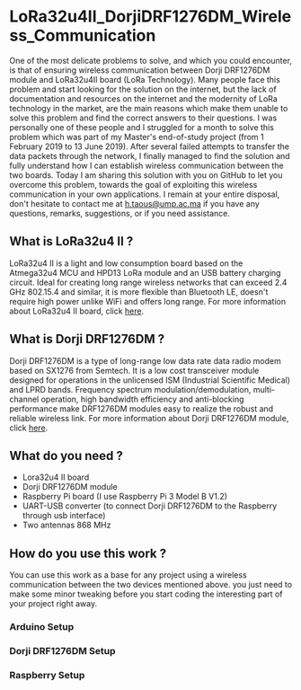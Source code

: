 # LoRa32u4II_DorjiDRF1276DM_Wireless_Communication
One of the most delicate problems to solve, and which you could encounter, is that of ensuring wireless communication between Dorji DRF1276DM module and LoRa32u4II board (LoRa Technology). Many people face this problem and start looking for the solution on the internet, but the lack of documentation and resources on the internet and the modernity of LoRa technology in the market, are the main reasons which make them unable to solve this problem and find the correct answers to their questions. I was personally one of these people and I struggled for a month to solve this problem which was part of my Master's end-of-study project (from 1 February 2019 to 13 June 2019). After several failed attempts to transfer the data packets through the network, I finally managed to find the solution and fully understand how I can establish wireless communication between the two boards. Today I am sharing this solution with you on GitHub to let you overcome this problem, towards the goal of exploiting this wireless communication in your own applications. I remain at your entire disposal, don't hesitate to contact me at h.taous@ump.ac.ma if you have any questions, remarks, suggestions, or if you need assistance.     
## What is LoRa32u4 II ?
LoRa32u4 II is a light and low consumption board based on the Atmega32u4 MCU and HPD13 LoRa module and an USB battery charging circuit. Ideal for creating long range wireless networks that can exceed 2.4 GHz 802.15.4 and similar, it is more flexible than Bluetooth LE, doesn't require high power unlike WiFi and offers long range. For more information about LoRa32u4 II board, click [here](http://www.diymalls.com/index.php?route=product/product&product_id=88).
## What is Dorji DRF1276DM ?
Dorji DRF1276DM is a type of long-range low data rate data radio modem based on SX1276 from Semtech. It is a low cost transceiver module designed for operations in the unlicensed ISM (Industrial Scientific Medical) and LPRD bands. Frequency spectrum modulation/demodulation, multi-channel operation, high bandwidth efficiency and anti-blocking performance make DRF1276DM modules easy to realize the robust and reliable wireless link. For more information about Dorji DRF1276DM module, click [here](http://www.dorji.com/docs/data/DRF1276DM.pdf).
## What do you need ?
- Lora32u4 II board
- Dorji DRF1276DM module
- Raspberry Pi board (I use Raspberry Pi 3 Model B V1.2)
- UART-USB converter (to connect Dorji DRF1276DM to the Raspberry through usb interface)
- Two antennas 868 MHz 
## How do you use this work ?
You can use this work as a base for any project using a wireless communication between the two devices mentioned above. you just need to make some minor tweaking before you start coding the interesting part of your project right away.
### Arduino Setup

### Dorji DRF1276DM Setup

### Raspberry Setup
